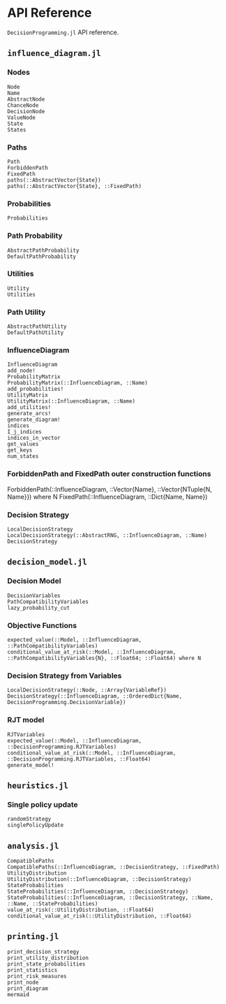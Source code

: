 # API Reference
`DecisionProgramming.jl` API reference.

## `influence_diagram.jl`
### Nodes
```@docs
Node
Name
AbstractNode
ChanceNode
DecisionNode
ValueNode
State
States
```

### Paths
```@docs
Path
ForbiddenPath
FixedPath
paths(::AbstractVector{State})
paths(::AbstractVector{State}, ::FixedPath)
```

### Probabilities
```@docs
Probabilities
```

### Path Probability
```@docs
AbstractPathProbability
DefaultPathProbability
```

### Utilities
```@docs
Utility
Utilities
```

### Path Utility
```@docs
AbstractPathUtility
DefaultPathUtility
```

### InfluenceDiagram
```@docs
InfluenceDiagram
add_node!
ProbabilityMatrix
ProbabilityMatrix(::InfluenceDiagram, ::Name)
add_probabilities!
UtilityMatrix
UtilityMatrix(::InfluenceDiagram, ::Name)
add_utilities!
generate_arcs!
generate_diagram!
indices
I_j_indices
indices_in_vector
get_values
get_keys
num_states
```

### ForbiddenPath and FixedPath outer construction functions
ForbiddenPath(::InfluenceDiagram, ::Vector{Name}, ::Vector{NTuple{N, Name}}) where N
FixedPath(::InfluenceDiagram, ::Dict{Name, Name})

### Decision Strategy
```@docs
LocalDecisionStrategy
LocalDecisionStrategy(::AbstractRNG, ::InfluenceDiagram, ::Name)
DecisionStrategy
```

## `decision_model.jl`
### Decision Model
```@docs
DecisionVariables
PathCompatibilityVariables
lazy_probability_cut
```

### Objective Functions
```@docs
expected_value(::Model, ::InfluenceDiagram, ::PathCompatibilityVariables)
conditional_value_at_risk(::Model, ::InfluenceDiagram, ::PathCompatibilityVariables{N}, ::Float64; ::Float64) where N
```

### Decision Strategy from Variables
```@docs
LocalDecisionStrategy(::Node, ::Array{VariableRef})
DecisionStrategy(::InfluenceDiagram, ::OrderedDict{Name, DecisionProgramming.DecisionVariable})
```

### RJT model
```@docs
RJTVariables
expected_value(::Model, ::InfluenceDiagram, ::DecisionProgramming.RJTVariables)
conditional_value_at_risk(::Model, ::InfluenceDiagram, ::DecisionProgramming.RJTVariables, ::Float64)
generate_model!
```

## `heuristics.jl`
### Single policy update
```@docs
randomStrategy
singlePolicyUpdate
```

## `analysis.jl`
```@docs
CompatiblePaths
CompatiblePaths(::InfluenceDiagram, ::DecisionStrategy, ::FixedPath)
UtilityDistribution
UtilityDistribution(::InfluenceDiagram, ::DecisionStrategy)
StateProbabilities
StateProbabilities(::InfluenceDiagram, ::DecisionStrategy)
StateProbabilities(::InfluenceDiagram, ::DecisionStrategy, ::Name, ::Name, ::StateProbabilities)
value_at_risk(::UtilityDistribution, ::Float64)
conditional_value_at_risk(::UtilityDistribution, ::Float64)
```

## `printing.jl`
```@docs
print_decision_strategy
print_utility_distribution
print_state_probabilities
print_statistics
print_risk_measures
print_node
print_diagram
mermaid
```
